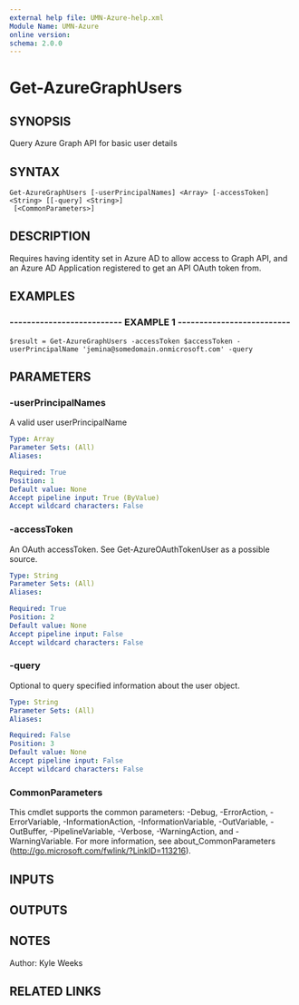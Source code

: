 ```yaml
---
external help file: UMN-Azure-help.xml
Module Name: UMN-Azure
online version: 
schema: 2.0.0
---
```


# Get-AzureGraphUsers

## SYNOPSIS
Query Azure Graph API for basic user details

## SYNTAX

```
Get-AzureGraphUsers [-userPrincipalNames] <Array> [-accessToken] <String> [[-query] <String>]
 [<CommonParameters>]
```

## DESCRIPTION
Requires having identity set in Azure AD to allow access to Graph API, and an Azure AD Application registered to get an API OAuth token from.

## EXAMPLES

### -------------------------- EXAMPLE 1 --------------------------
```
$result = Get-AzureGraphUsers -accessToken $accessToken -userPrincipalName 'jemina@somedomain.onmicrosoft.com' -query
```

## PARAMETERS

### -userPrincipalNames
A valid user userPrincipalName

```yaml
Type: Array
Parameter Sets: (All)
Aliases: 

Required: True
Position: 1
Default value: None
Accept pipeline input: True (ByValue)
Accept wildcard characters: False
```

### -accessToken
An OAuth accessToken.
See Get-AzureOAuthTokenUser as a possible source.

```yaml
Type: String
Parameter Sets: (All)
Aliases: 

Required: True
Position: 2
Default value: None
Accept pipeline input: False
Accept wildcard characters: False
```

### -query
Optional to query specified information about the user object.

```yaml
Type: String
Parameter Sets: (All)
Aliases: 

Required: False
Position: 3
Default value: None
Accept pipeline input: False
Accept wildcard characters: False
```

### CommonParameters
This cmdlet supports the common parameters: -Debug, -ErrorAction, -ErrorVariable, -InformationAction, -InformationVariable, -OutVariable, -OutBuffer, -PipelineVariable, -Verbose, -WarningAction, and -WarningVariable. For more information, see about_CommonParameters (http://go.microsoft.com/fwlink/?LinkID=113216).

## INPUTS

## OUTPUTS

## NOTES
Author: Kyle Weeks

## RELATED LINKS

